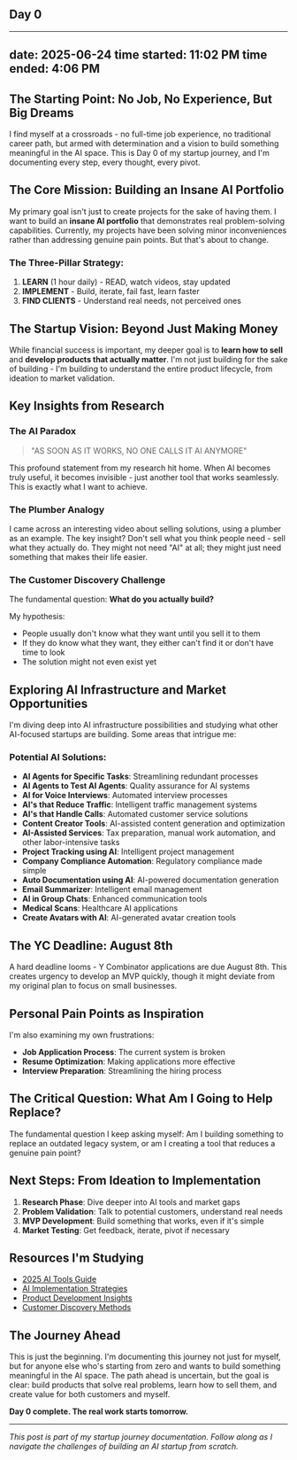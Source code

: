 ## Day 0

---
date: 2025-06-24
time started: 11:02 PM
time ended: 4:06 PM
---

## The Starting Point: No Job, No Experience, But Big Dreams

I find myself at a crossroads - no full-time job experience, no traditional career path, but armed with determination and a vision to build something meaningful in the AI space. This is Day 0 of my startup journey, and I'm documenting every step, every thought, every pivot.

## The Core Mission: Building an Insane AI Portfolio

My primary goal isn't just to create projects for the sake of having them. I want to build an **insane AI portfolio** that demonstrates real problem-solving capabilities. Currently, my projects have been solving minor inconveniences rather than addressing genuine pain points. But that's about to change.

### The Three-Pillar Strategy:
1. **LEARN** (1 hour daily) - READ, watch videos, stay updated
2. **IMPLEMENT** - Build, iterate, fail fast, learn faster
3. **FIND CLIENTS** - Understand real needs, not perceived ones

## The Startup Vision: Beyond Just Making Money

While financial success is important, my deeper goal is to **learn how to sell** and **develop products that actually matter**. I'm not just building for the sake of building - I'm building to understand the entire product lifecycle, from ideation to market validation.

## Key Insights from Research

### The AI Paradox
> "AS SOON AS IT WORKS, NO ONE CALLS IT AI ANYMORE"

This profound statement from my research hit home. When AI becomes truly useful, it becomes invisible - just another tool that works seamlessly. This is exactly what I want to achieve.

### The Plumber Analogy
I came across an interesting video about selling solutions, using a plumber as an example. The key insight? Don't sell what you think people need - sell what they actually do. They might not need "AI" at all; they might just need something that makes their life easier.

### The Customer Discovery Challenge
The fundamental question: **What do you actually build?**

My hypothesis:
- People usually don't know what they want until you sell it to them
- If they do know what they want, they either can't find it or don't have time to look
- The solution might not even exist yet

## Exploring AI Infrastructure and Market Opportunities

I'm diving deep into AI infrastructure possibilities and studying what other AI-focused startups are building. Some areas that intrigue me:

### Potential AI Solutions:
- **AI Agents for Specific Tasks**: Streamlining redundant processes
- **AI Agents to Test AI Agents**: Quality assurance for AI systems
- **AI for Voice Interviews**: Automated interview processes
- **AI's that Reduce Traffic**: Intelligent traffic management systems
- **AI's that Handle Calls**: Automated customer service solutions
- **Content Creator Tools**: AI-assisted content generation and optimization
- **AI-Assisted Services**: Tax preparation, manual work automation, and other labor-intensive tasks
- **Project Tracking using AI**: Intelligent project management
- **Company Compliance Automation**: Regulatory compliance made simple
- **Auto Documentation using AI**: AI-powered documentation generation
- **Email Summarizer**: Intelligent email management
- **AI in Group Chats**: Enhanced communication tools
- **Medical Scans**: Healthcare AI applications
- **Create Avatars with AI**: AI-generated avatar creation tools

## The YC Deadline: August 8th

A hard deadline looms - Y Combinator applications are due August 8th. This creates urgency to develop an MVP quickly, though it might deviate from my original plan to focus on small businesses.

## Personal Pain Points as Inspiration

I'm also examining my own frustrations:
- **Job Application Process**: The current system is broken
- **Resume Optimization**: Making applications more effective
- **Interview Preparation**: Streamlining the hiring process

## The Critical Question: What Am I Going to Help Replace?

The fundamental question I keep asking myself: Am I building something to replace an outdated legacy system, or am I creating a tool that reduces a genuine pain point?

## Next Steps: From Ideation to Implementation

1. **Research Phase**: Dive deeper into AI tools and market gaps
2. **Problem Validation**: Talk to potential customers, understand real needs
3. **MVP Development**: Build something that works, even if it's simple
4. **Market Testing**: Get feedback, iterate, pivot if necessary

## Resources I'm Studying

- [2025 AI Tools Guide](https://www.synthesia.io/post/ai-tools)
- [AI Implementation Strategies](https://www.youtube.com/watch?v=zExHlzp6p-4)
- [Product Development Insights](https://www.youtube.com/watch?v=iUNzRKOC25w)
- [Customer Discovery Methods](https://www.youtube.com/watch?v=9mXKZeBqNTg)

## The Journey Ahead

This is just the beginning. I'm documenting this journey not just for myself, but for anyone else who's starting from zero and wants to build something meaningful in the AI space. The path ahead is uncertain, but the goal is clear: build products that solve real problems, learn how to sell them, and create value for both customers and myself.

**Day 0 complete. The real work starts tomorrow.**

---

*This post is part of my startup journey documentation. Follow along as I navigate the challenges of building an AI startup from scratch.*
